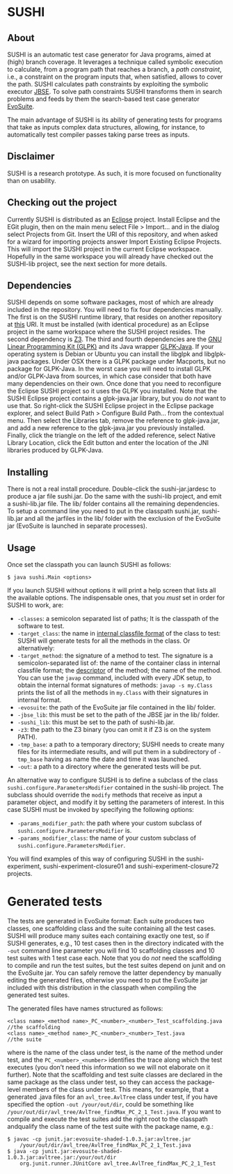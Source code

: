 # SUSHI

## About

SUSHI is an automatic test case generator for Java programs, aimed at (high) branch coverage. It leverages a technique called 
symbolic execution to calculate, from a program path that reaches a branch, a *path constraint*, i.e., a constraint on the 
program inputs that, when satisfied, allows to cover the path. SUSHI calculates path constraints by exploiting the symbolic 
executor [JBSE](http://pietrobraione.github.io/jbse/). To solve path constraints SUSHI transforms them in search problems 
and feeds by them the search-based test case generator [EvoSuite](http://www.evosuite.org/).

The main advantage of SUSHI is its ability of generating tests for programs that take as inputs complex data structures, 
allowing, for instance, to automatically test compiler passes taking parse trees as inputs.

## Disclaimer

SUSHI is a research prototype. As such, it is more focused on functionality than on usability.

## Checking out the project

Currently SUSHI is distributed as an [Eclipse](http://www.eclipse.org/) project. Install Eclipse and the EGit plugin, 
then on the main menu select File > Import... and in the dialog select Projects from Git. Insert the URI of this 
repository, and when asked for a wizard for importing projects answer Import Existing Eclipse Projects. This will import
the SUSHI project in the current Eclipse workspace. Hopefully in the same workspace you will already have checked out
the SUSHI-lib project, see the next section for more details. 

## Dependencies

SUSHI depends on some software packages, most of which are already included in the repository. You will need to fix four
dependencies manually. The first is on the SUSHI runtime library, that resides on another repository at 
[this](https://github.com/pietrobraione/sushi-lib) URI. It must be installed (with identical procedure) as an Eclipse project 
in the same workspace where the SUSHI project resides. The second dependency is [Z3](https://github.com/Z3Prover/z3). The third and fourth 
dependencies are the [GNU Linear Programming Kit (GLPK)](https://www.gnu.org/software/glpk/) and its Java wrapper 
[GLPK-Java](http://glpk-java.sourceforge.net/). If your operating system is Debian or Ubuntu you can install the libglpk 
and libglpk-java packages. Under OSX there is a GLPK package under Macports, but no package for GLPK-Java.
In the worst case you will need to install GLPK and/or GLPK-Java from sources, in which case consider that both have many
dependencies on their own. Once done that you need to reconfigure the Eclipse SUSHI project so it uses the GLPK you installed.
Note that the SUSHI Eclipse project contains a glpk-java.jar library, but you do *not* want to use that. So right-click the 
SUSHI Eclipse project in the Eclipse package explorer, and select Build Path > Configure Build Path... from the contextual menu.
Then select the Libraries tab, remove the reference to glpk-java.jar, and add a new reference to the glpk-java.jar you previously 
installed. Finally, click the triangle on the left of the added reference, select Native Library Location, click the Edit button 
and enter the location of the JNI libraries produced by GLPK-Java.

## Installing

There is not a real install procedure. Double-click the sushi-jar.jardesc to produce a jar file sushi.jar. Do the same with the
sushi-lib project, and emit a sushi-lib.jar file. The lib/ folder contains all the remaining dependencies. To setup a command line 
you need to put in the classpath sushi.jar, sushi-lib.jar and all the jarfiles in the lib/ folder with the exclusion of the 
EvoSuite jar (EvoSuite is launched in separate processes). 

## Usage

Once set the classpath you can launch SUSHI as follows:

    $ java sushi.Main <options>
    
If you launch SUSHI without options it will print a help screen that lists all the available options. The indispensable ones, that you *must* set in order for SUSHI to work, are:

* `-classes`: a semicolon separated list of paths; It is the classpath of the software to test.
* `-target_class`: the name in [internal classfile format](http://docs.oracle.com/javase/specs/jvms/se6/html/ClassFile.doc.html#14757) of the class to test: SUSHI will generate tests for all the methods in the class. Or alternatively:
* `-target_method`: the signature of a method to test. The signature is a semicolon-separated list of: the name of the container class in internal classfile format; the [descriptor](http://docs.oracle.com/javase/specs/jvms/se6/html/ClassFile.doc.html#1169) of the method; the name of the method. You can use the `javap` command, included with every JDK setup, to obtain the internal format signatures of methods: `javap -s my.Class` prints the list of all the methods in `my.Class` with their signatures in internal format.
* `-evosuite`: the path of the EvoSuite jar file contained in the lib/ folder.
* `-jbse_lib`: this must be set to the path of the JBSE jar in the lib/ folder.
* `-sushi_lib`: this must be set to the path of sushi-lib.jar.
* `-z3`:  the path to the Z3 binary (you can omit it if Z3 is on the system PATH).
* `-tmp_base`: a path to a temporary directory; SUSHI needs to create many files for its intermediate results, and 
will put them in a subdirectory of `-tmp_base` having as name the date and time it was launched.
* `-out`: a path to a directory where the generated tests will be put.

An alternative way to configure SUSHI is to define a subclass of the class `sushi.configure.ParametersModifier` contained 
in the sushi-lib project. The subclass should override the `modify` methods that receive as input a  parameter object, and modify it
by setting the parameters of interest. In this case SUSHI must be invoked by specifying the following options:

* `-params_modifier_path`: the path where your custom subclass of  `sushi.configure.ParametersModifier` is.
* `-params_modifier_class`: the name of your custom subclass of  `sushi.configure.ParametersModifier`.

You will find examples of this way of configuring SUSHI in the sushi-experiment, sushi-experiment-closure01 and sushi-experiment-closure72 projects.

# Generated tests
The tests are generated in EvoSuite format: Each suite produces two classes,
one scaffolding class and the suite containing all the test cases. SUSHI
will produce many suites each containing exactly one test, so if SUSHI
generates, e.g., 10 test cases then in the directory indicated with the 
`-out` command line parameter you will find 10 scaffolding classes and
10 test suites with 1 test case each. Note that you do *not* need the 
scaffolding to compile and run the test suites, but the test suites 
depend on junit and on the EvoSuite jar. You can safely remove the 
latter dependency by manually editing the generated files, otherwise
you need to put the EvoSuite jar included with this distribution in 
the classpath when compiling the generated test suites.

The generated files have names structured as follows:
    
    <class name>_<method name>_PC_<number>_<number>_Test_scaffolding.java //the scaffolding
    <class name>_<method name>_PC_<number>_<number>_Test.java             //the suite

where <class name> is the name of the class under test, <method name> is the name
of the method under test, and the `PC_<number>_<number>` identifies the trace along 
which the test executes (you don’t need this information so we will not elaborate
on it further). Note that the scaffolding and test suite classes are declared in the 
same package as the class under test, so they can access the package-level
members of the class under test. This means, for example, that a generated .java files 
for an `avl_tree.AvlTree` class under test, if you have specified the option 
`-out /your/out/dir`, could be something like `/your/out/dir/avl_tree/AvlTree_findMax_PC_2_1_Test.java`. 
If you want to compile and execute the test suites add the right
root to the classpath andqualify the class name of the test suite with the 
package name, e.g.:


    $ javac -cp junit.jar:evosuite-shaded-1.0.3.jar:avltree.jar
        /your/out/dir/avl_tree/AvlTree_findMax_PC_2_1_Test.java
    $ java -cp junit.jar:evosuite-shaded-1.0.3.jar:avltree.jar:/your/out/dir
        org.junit.runner.JUnitCore avl_tree.AvlTree_findMax_PC_2_1_Test

